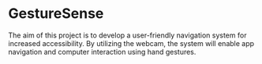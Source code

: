 # GestureSense
The aim of this project is to develop a user-friendly navigation system for increased accessibility. By utilizing the webcam, the system will enable app navigation and computer interaction using hand gestures.
